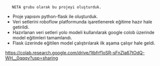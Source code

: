        NETA grubu olarak bu projeyi oluşturduk.

- Proje yapısını python-flask ile oluşturduk.
- Veri setlerini roboflow platformunda işaretlenerek eğitime hazır hale getirildi.
- Hazırlanan veri setleri yolo modeli kullanılarak google colob üzerinde model eğitimleri tamamlandı.
- Flask üzerinde eğitilen model çalıştırılarak ilk aşama çalışır hale geldi.

https://colab.research.google.com/drive/1tbfrf1oSR-sFnZla67tOdQ-WH__0qqqv?usp=sharing
